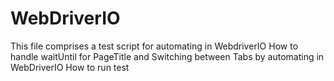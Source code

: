 # WebDriverIO
This file comprises a test script for automating in WebdriverIO
How to handle waitUntil for PageTitle and Switching between Tabs by automating in WebDriverIO
How to run test 
